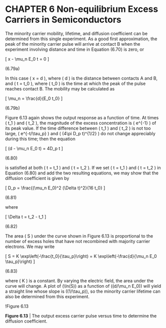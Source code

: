 # CHAPTER 6 Non-equilibrium Excess Carriers in Semiconductors

The minority carrier mobility, lifetime, and diffusion coefficient can be determined from this single experiment. As a good first approximation, the peak of the minority carrier pulse will arrive at contact B when the experiment involving distance and time in Equation (6.70) is zero, or

\[
x - \mu_n E_0 t = 0
\]

(6.79a)

In this case \( x = d \), where \( d \) is the distance between contacts A and B, and \( t = t_0 \), where \( t_0 \) is the time at which the peak of the pulse reaches contact B. The mobility may be calculated as

\[
\mu_n = \frac{d}{E_0 t_0}
\]

(6.79b)

Figure 6.13 again shows the output response as a function of time. At times \( t_1 \) and \( t_2 \), the magnitude of the excess concentration is \( e^{-1} \) of its peak value. If the time difference between \( t_1 \) and \( t_2 \) is not too large, \( e^{-t/\tau_p} \) and \( (4\pi D_p t)^{1/2} \) do not change appreciably during this time; then the equation

\[
(d - \mu_n E_0 t) = 4D_p t
\]

(6.80)

is satisfied at both \( t = t_1 \) and \( t = t_2 \). If we set \( t = t_1 \) and \( t = t_2 \) in Equation (6.80) and add the two resulting equations, we may show that the diffusion coefficient is given by

\[
D_p = \frac{(\mu_n E_0)^2 (\Delta t)^2}{16 t_0}
\]

(6.81)

where

\[
\Delta t = t_2 - t_1
\]

(6.82)

The area \( S \) under the curve shown in Figure 6.13 is proportional to the number of excess holes that have not recombined with majority carrier electrons. We may write

\[
S = K \exp\left(-\frac{t_0}{\tau_p}\right) = K \exp\left(-\frac{d}{\mu_n E_0 \tau_p}\right)
\]

(6.83)

where \( K \) is a constant. By varying the electric field, the area under the curve will change. A plot of \(\ln(S)\) as a function of \((d/\mu_n E_0)\) will yield a straight line whose slope is \((1/\tau_p)\), so the minority carrier lifetime can also be determined from this experiment.

!Figure 6.13

**Figure 6.13** | The output excess carrier pulse versus time to determine the diffusion coefficient.